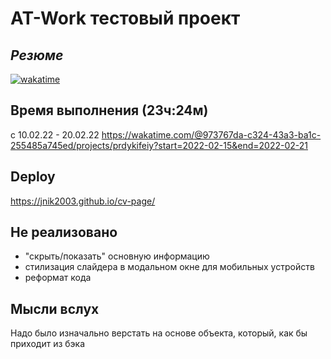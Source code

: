 # AT-Work тестовый проект
## _Резюме_


[![wakatime](https://wakatime.com/badge/user/973767da-c324-43a3-ba1c-255485a745ed/project/3de28df0-7a58-49eb-b06a-a453f95e3635.svg)](https://wakatime.com/badge/user/973767da-c324-43a3-ba1c-255485a745ed/project/3de28df0-7a58-49eb-b06a-a453f95e3635)


## Время выполнения (23ч:24м)
с 10.02.22 - 20.02.22 
https://wakatime.com/@973767da-c324-43a3-ba1c-255485a745ed/projects/prdykifeiy?start=2022-02-15&end=2022-02-21

## Deploy
https://jnik2003.github.io/cv-page/

## Не реализовано

- "скрыть/показать" основную информацию
- стилизация слайдера в модальном окне для мобильных устройств
- реформат кода

##  Мысли вслух
Надо было изначально верстать на основе объекта, который, как бы приходит из бэка
